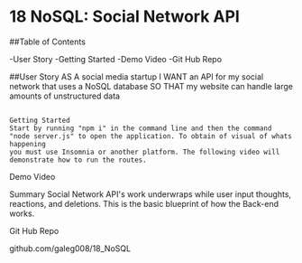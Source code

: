 # 18 NoSQL: Social Network API

##Table of Contents

-User Story
-Getting Started
-Demo Video
-Git Hub Repo


##User Story
AS A social media startup
I WANT an API for my social network that uses a NoSQL database
SO THAT my website can handle large amounts of unstructured data
```

Getting Started
Start by running "npm i" in the command line and then the command "node server.js" to open the application. To obtain of visual of whats happening 
you must use Insomnia or another platform. The following video will demonstrate how to run the routes.
```

Demo Video

Summary
Social Network API's work underwraps while user input thoughts, reactions, and deletions. This is the basic blueprint of how the Back-end works.

Git Hub Repo

github.com/galeg008/18_NoSQL
